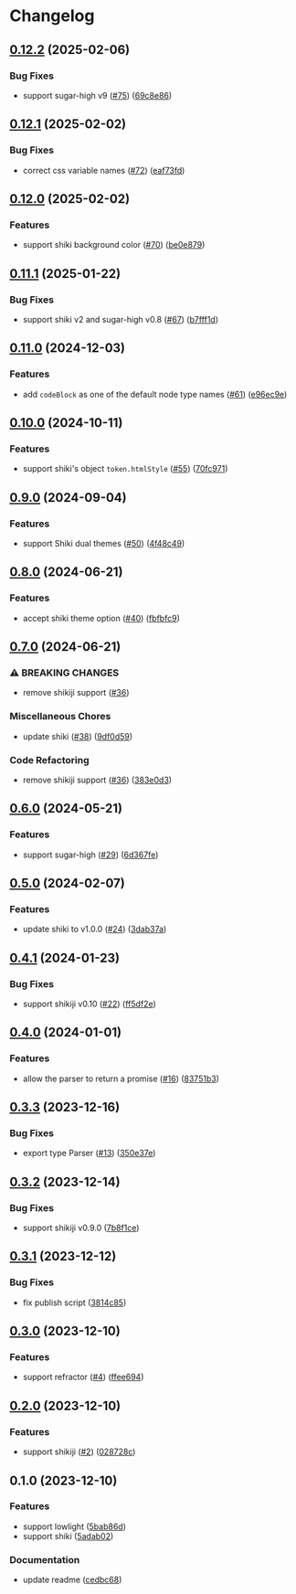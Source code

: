 # Changelog

## [0.12.2](https://github.com/ocavue/prosemirror-highlight/compare/v0.12.1...v0.12.2) (2025-02-06)


### Bug Fixes

* support sugar-high v9 ([#75](https://github.com/ocavue/prosemirror-highlight/issues/75)) ([69c8e86](https://github.com/ocavue/prosemirror-highlight/commit/69c8e86245b59ff6ea8e496982d646a6b4eb4daf))

## [0.12.1](https://github.com/ocavue/prosemirror-highlight/compare/v0.12.0...v0.12.1) (2025-02-02)


### Bug Fixes

* correct css variable names ([#72](https://github.com/ocavue/prosemirror-highlight/issues/72)) ([eaf73fd](https://github.com/ocavue/prosemirror-highlight/commit/eaf73fdfd3470759b78c762488dd36811c8e37dc))

## [0.12.0](https://github.com/ocavue/prosemirror-highlight/compare/v0.11.1...v0.12.0) (2025-02-02)


### Features

* support shiki background color ([#70](https://github.com/ocavue/prosemirror-highlight/issues/70)) ([be0e879](https://github.com/ocavue/prosemirror-highlight/commit/be0e8797e1af7859d83d90c06f5338817769435d))

## [0.11.1](https://github.com/ocavue/prosemirror-highlight/compare/v0.11.0...v0.11.1) (2025-01-22)


### Bug Fixes

* support shiki v2 and sugar-high v0.8 ([#67](https://github.com/ocavue/prosemirror-highlight/issues/67)) ([b7fff1d](https://github.com/ocavue/prosemirror-highlight/commit/b7fff1d609173c37c439e1355e47c252054efe13))

## [0.11.0](https://github.com/ocavue/prosemirror-highlight/compare/v0.10.0...v0.11.0) (2024-12-03)


### Features

* add `codeBlock` as one of the default node type names ([#61](https://github.com/ocavue/prosemirror-highlight/issues/61)) ([e96ec9e](https://github.com/ocavue/prosemirror-highlight/commit/e96ec9ea6b0ed0ca2ba373f3c9fb0cee2ac1badc))

## [0.10.0](https://github.com/ocavue/prosemirror-highlight/compare/v0.9.0...v0.10.0) (2024-10-11)


### Features

* support shiki's object `token.htmlStyle` ([#55](https://github.com/ocavue/prosemirror-highlight/issues/55)) ([70fc971](https://github.com/ocavue/prosemirror-highlight/commit/70fc971754597c8fd03c9b72b8442d103404c201))

## [0.9.0](https://github.com/ocavue/prosemirror-highlight/compare/v0.8.0...v0.9.0) (2024-09-04)


### Features

* support Shiki dual themes ([#50](https://github.com/ocavue/prosemirror-highlight/issues/50)) ([4f48c49](https://github.com/ocavue/prosemirror-highlight/commit/4f48c49f80f87336a07f0a03881f1b3a5b29d649))

## [0.8.0](https://github.com/ocavue/prosemirror-highlight/compare/v0.7.0...v0.8.0) (2024-06-21)


### Features

* accept shiki theme option ([#40](https://github.com/ocavue/prosemirror-highlight/issues/40)) ([fbfbfc9](https://github.com/ocavue/prosemirror-highlight/commit/fbfbfc9df48ac1bc8bdca2831f468ad77d658619))

## [0.7.0](https://github.com/ocavue/prosemirror-highlight/compare/v0.6.0...v0.7.0) (2024-06-21)


### ⚠ BREAKING CHANGES

* remove shikiji support ([#36](https://github.com/ocavue/prosemirror-highlight/issues/36))

### Miscellaneous Chores

* update shiki ([#38](https://github.com/ocavue/prosemirror-highlight/issues/38)) ([9df0d59](https://github.com/ocavue/prosemirror-highlight/commit/9df0d5934616cd82e3d26ea26ac7f77923fff347))


### Code Refactoring

* remove shikiji support ([#36](https://github.com/ocavue/prosemirror-highlight/issues/36)) ([383e0d3](https://github.com/ocavue/prosemirror-highlight/commit/383e0d3e8f182c1ae988e545f40c23c5969e5b6c))

## [0.6.0](https://github.com/ocavue/prosemirror-highlight/compare/v0.5.0...v0.6.0) (2024-05-21)


### Features

* support sugar-high ([#29](https://github.com/ocavue/prosemirror-highlight/issues/29)) ([6d367fe](https://github.com/ocavue/prosemirror-highlight/commit/6d367fe350fdf0b9a0e342276a7caa8fcede9f61))

## [0.5.0](https://github.com/ocavue/prosemirror-highlight/compare/v0.4.1...v0.5.0) (2024-02-07)


### Features

* update shiki to v1.0.0 ([#24](https://github.com/ocavue/prosemirror-highlight/issues/24)) ([3dab37a](https://github.com/ocavue/prosemirror-highlight/commit/3dab37a41feb1e07be639cd348f5606561de63fe))

## [0.4.1](https://github.com/ocavue/prosemirror-highlight/compare/v0.4.0...v0.4.1) (2024-01-23)


### Bug Fixes

* support shikiji v0.10 ([#22](https://github.com/ocavue/prosemirror-highlight/issues/22)) ([ff5df2e](https://github.com/ocavue/prosemirror-highlight/commit/ff5df2e6b3033e2928e68ac3e822d908a62f801c))

## [0.4.0](https://github.com/ocavue/prosemirror-highlight/compare/v0.3.3...v0.4.0) (2024-01-01)


### Features

* allow the parser to return a promise ([#16](https://github.com/ocavue/prosemirror-highlight/issues/16)) ([83751b3](https://github.com/ocavue/prosemirror-highlight/commit/83751b33c35db0ce78ea95299048ef389a9c9324))

## [0.3.3](https://github.com/ocavue/prosemirror-highlight/compare/v0.3.2...v0.3.3) (2023-12-16)


### Bug Fixes

* export type Parser ([#13](https://github.com/ocavue/prosemirror-highlight/issues/13)) ([350e37e](https://github.com/ocavue/prosemirror-highlight/commit/350e37eb0db49dcc1f75704553500823facdebf4))

## [0.3.2](https://github.com/ocavue/prosemirror-highlight/compare/v0.3.1...v0.3.2) (2023-12-14)


### Bug Fixes

* support shikiji v0.9.0 ([7b8f1ce](https://github.com/ocavue/prosemirror-highlight/commit/7b8f1ce1dca760e3657b6e7fc9eba4df172aed47))

## [0.3.1](https://github.com/ocavue/prosemirror-highlight/compare/v0.3.0...v0.3.1) (2023-12-12)


### Bug Fixes

* fix publish script ([3814c85](https://github.com/ocavue/prosemirror-highlight/commit/3814c8503f73de91a78e9577142b827e493f3b56))

## [0.3.0](https://github.com/ocavue/prosemirror-highlight/compare/v0.2.0...v0.3.0) (2023-12-10)


### Features

* support refractor ([#4](https://github.com/ocavue/prosemirror-highlight/issues/4)) ([ffee694](https://github.com/ocavue/prosemirror-highlight/commit/ffee694e0113bfe14a6f1dc05d0cbc5fcf679b9d))

## [0.2.0](https://github.com/ocavue/prosemirror-highlight/compare/v0.1.0...v0.2.0) (2023-12-10)


### Features

* support shikiji ([#2](https://github.com/ocavue/prosemirror-highlight/issues/2)) ([028728c](https://github.com/ocavue/prosemirror-highlight/commit/028728c70835adcd18b36e6e43fe4e736d8b3fcd))

## 0.1.0 (2023-12-10)


### Features

* support lowlight ([5bab86d](https://github.com/ocavue/prosemirror-highlight/commit/5bab86d6589fb879e94f4419e7ac813fe44589b1))
* support shiki ([5adab02](https://github.com/ocavue/prosemirror-highlight/commit/5adab02178134a1e32d6860554e2913bacc615f8))


### Documentation

* update readme ([cedbc68](https://github.com/ocavue/prosemirror-highlight/commit/cedbc68e1e090a53693aecb21d9c3145cf9dbd73))
